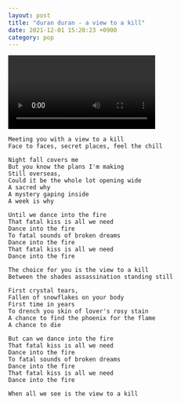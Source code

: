 ```yaml
---
layout: post
title: "duran duran - a view to a kill"
date: 2021-12-01 15:20:23 +0900
category: pop
---
```


<div class="video-container">
    <video id="player" class="video-js vjs-default-skin vjs-big-play-centered" data-json="/public/json/pop/duran duran - a view to a kill.json"></video>
</div>

```
Meeting you with a view to a kill
Face to faces, secret places, feel the chill

Night fall covers me
But you know the plans I'm making
Still overseas,
Could it be the whole lot opening wide
A sacred why
A mystery gaping inside
A week is why

Until we dance into the fire
That fatal kiss is all we need
Dance into the fire
To fatal sounds of broken dreams
Dance into the fire
That fatal kiss is all we need
Dance into the fire

The choice for you is the view to a kill
Between the shades assassination standing still

First crystal tears,
Fallen of snowflakes on your body
First time in years
To drench you skin of lover's rosy stain
A chance to find the phoenix for the flame
A chance to die

But can we dance into the fire
That fatal kiss is all we need
Dance into the fire
To fatal sounds of broken dreams
Dance into the fire
That fatal kiss is all we need
Dance into the fire

When all we see is the view to a kill
```